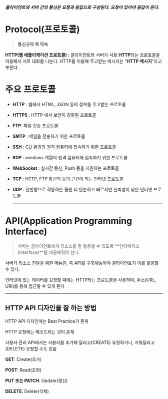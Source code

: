 ***클라이언트와 서버 간의 통신은 요청과 응답으로 구성된다. 요청이 있어야 응답이 온다.***   

# Protocol(프로토콜)

> **통신규약 즉 약속**   

**HTTP(웹 애플리케이션 프로토콜) :** 클라이언트와 서버가 서로 **HTTP**라는 프로토콜을 이용해서 서로 대화를 나눈다. HTTP를 이용해 주고받는 메시지는 "**HTTP 메시지**"라고 부른다.   

# 주요 프로토콜

- **HTTP** : 웹에서 HTML, JSON 등의 정보를 주고받는 프로토콜

- **HTTPS** : HTTP 에서 보안이 강화된 프로토콜

- **FTP**: 파일 전송 프로토콜

- **SMTP** : 메일을 전송하기 위한 프로토콜

- **SSH** : CLI 환경의 원격 컴퓨터에 접속하기 위한 프로토콜

- **RDP** : windows 계열의 원격 컴퓨터애 접속하기 위한 프로토콜

- **WebSocket** : 실시간 통신, Push 등을 지원하는 프로토콜

- **TCP** : HTTP, FTP 통신의 등의 근간이 되는 인터넷 프로토콜

- **UDP** : 단반향으로 작동하는 훨씬 더 단순하고 빠르지만 신뢰성이 낮은 인터넷 프로토콜

  ***

# API(Application Programming Interface)

> 서버는 클라이언트에게 리소스를 잘 활용할 수 있도록 **인터페이스(interface)**를 제공해줘야 한다.

서버가 리소스 전달을 위한 메뉴판, 즉 API를 구축해놓아야 클라이언트가 이를 활용할 수 있다.

인터넷에 있는 데이터를 요청할 때에는 HTTP라는 프로토콜을 사용하며, 주소(URL, URI)를 통해 접근할 수 있게 된다

***

## HTTP API 디자인을 잘 하는 방법

HTTP API 디자인에는 Best Practice가 존재

HTTP 요청에는 메소드라는 것이 존재

사용자 관리 API에서는 사용자를 추가해 달라고(CREATE) 요청하거나, 지워달라고(DELETE) 요청할 수도 있음

**GET**: Create(추가)

**POST**: Read(조회)

**PUT 또는 PATCH**: Update(갱신)

**DELETE**: Delete(삭제)
